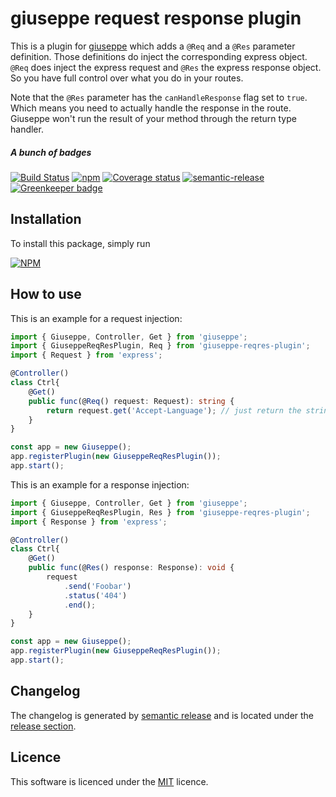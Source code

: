 # giuseppe request response plugin

This is a plugin for [giuseppe](http://giuseppe.smartive.ch) which adds a `@Req` and a `@Res` parameter definition.
Those definitions do inject the corresponding express object. `@Req` does inject the express request and `@Res` the
express response object. So you have full control over what you do in your routes.

Note that the `@Res` parameter has the `canHandleResponse` flag set to `true`. Which means you need to actually
handle the response in the route. Giuseppe won't run the result of your method through the return type handler.

##### A bunch of badges

[![Build Status](https://travis-ci.org/smartive/giuseppe-reqres-plugin.svg)](https://travis-ci.org/smartive/giuseppe-reqres-plugin)
[![npm](https://img.shields.io/npm/v/giuseppe-reqres-plugin.svg?maxAge=3600)](https://www.npmjs.com/package/giuseppe-reqres-plugin)
[![Coverage status](https://img.shields.io/coveralls/smartive/giuseppe-reqres-plugin.svg?maxAge=3600)](https://coveralls.io/github/smartive/giuseppe-reqres-plugin)
[![semantic-release](https://img.shields.io/badge/%20%20%F0%9F%93%A6%F0%9F%9A%80-semantic--release-e10079.svg)](https://github.com/semantic-release/semantic-release)
[![Greenkeeper badge](https://badges.greenkeeper.io/smartive/giuseppe-reqres-plugin.svg)](https://greenkeeper.io/)

## Installation

To install this package, simply run

[![NPM](https://nodei.co/npm/giuseppe-reqres-plugin.png?downloads=true&stars=true)](https://nodei.co/npm/giuseppe-reqres-plugin/)

## How to use

This is an example for a request injection:
```typescript
import { Giuseppe, Controller, Get } from 'giuseppe';
import { GiuseppeReqResPlugin, Req } from 'giuseppe-reqres-plugin';
import { Request } from 'express';

@Controller()
class Ctrl{
    @Get()
    public func(@Req() request: Request): string {
        return request.get('Accept-Language'); // just return the string value of the header Accept-Language
    }
}

const app = new Giuseppe();
app.registerPlugin(new GiuseppeReqResPlugin());
app.start();
```

This is an example for a response injection:
```typescript
import { Giuseppe, Controller, Get } from 'giuseppe';
import { GiuseppeReqResPlugin, Res } from 'giuseppe-reqres-plugin';
import { Response } from 'express';

@Controller()
class Ctrl{
    @Get()
    public func(@Res() response: Response): void {
        request
            .send('Foobar')
            .status('404')
            .end();
    }
}

const app = new Giuseppe();
app.registerPlugin(new GiuseppeReqResPlugin());
app.start();
```

## Changelog

The changelog is generated by [semantic release](https://github.com/semantic-release/semantic-release) and is located under the 
[release section](https://github.com/smartive/giuseppe-reqres-plugin/releases).

## Licence

This software is licenced under the [MIT](LICENSE) licence.
